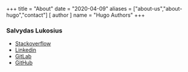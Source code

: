 +++
title = "About"
date = "2020-04-09"
aliases = ["about-us","about-hugo","contact"]
[ author ]
  name = "Hugo Authors"
+++


### Salvydas Lukosius

- [Stackoverflow](https://stackoverflow.com/users/13893752/salvydas-lukosius)
- [Linkedin](https://www.linkedin.com/public-profile/in/digital-clouds)
- [GitLab](https://gitlab.com/sall-lab)
- [GitHub](https://github.com/ss-o)